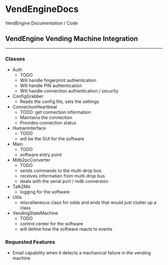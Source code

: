 # VendEngineDocs
VendEngine Documentation / Code


## VendEngine Vending Machine Integration

---

### Classes

* Auth
  * TODO
  * Will handle fingerprint authentication
  * Will handle PIN authentication
  * Will handle connection authentication / security
* ConfigGrabber
  * Reads the config file, sets the settings
* ConnectionHeartbeat
  * TODO: get connection information
  * Maintains the connection
  * Provides connection status
* HumanInterface
  * TODO
  * will be the GUI for the software
* Main
  * TODO
  * software entry point
* Mdb2pcConverter
  * TODO
  * sends commands to the multi-drop bus
  * receives information from multi-drop bus
  * deals with the serial port / mdb conversion
* Talk2Me
  * logging for the software
* Utils
  * miscellaneous class for odds and ends that would just clutter up a class
* VendingStateMachine
  * TODO
  * control center for the software
  * will define how the software reacts to events

### Requested Features

* Email capability when it detects a mechanical failure in the vending machine



